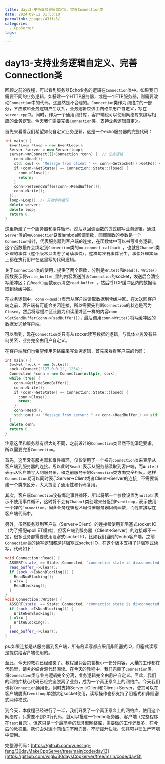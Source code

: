 ```yaml
---
title: day13-支持业务逻辑自定义、完善Connection类
date: 2024-09-12 01:53:18
permalink: /pages/43ffa5/
categories:
  - CppServer
tags:
  - 
---
```

# day13-支持业务逻辑自定义、完善Connection类

回顾之前的教程，可以看到服务器Echo业务的逻辑在`Connection`类中。如果我们需要不同的业务逻辑，如搭建一个HTTP服务器，或是一个FTP服务器，则需要改动`Connection`中的代码，这显然是不合理的。`Connection`类作为网络库的一部分，不应该和业务逻辑产生联系，业务逻辑应该由网络库用户自定义，写在`server.cpp`中。同时，作为一个通用网络库，客户端也可以使用网络库来编写相应的业务逻辑。今天我们需要完善`Connection`类，支持业务逻辑自定义。

首先来看看我们希望如何自定义业务逻辑，这是一个echo服务器的完整代码：

```cpp
int main() {
  EventLoop *loop = new EventLoop();
  Server *server = new Server(loop);
  server->OnConnect([](Connection *conn) {  // 业务逻辑
    conn->Read();
    std::cout << "Message from client " << conn->GetSocket()->GetFd() << ": " << conn->ReadBuffer() << std::endl;
    if (conn->GetState() == Connection::State::Closed) {
      conn->Close();
      return;
    }
    conn->SetSendBuffer(conn->ReadBuffer());
    conn->Write();
  });
  loop->Loop(); // 开始事件循环
  delete server;
  delete loop;
  return 0;
}
```

这里新建了一个服务器和事件循环，然后以回调函数的方式编写业务逻辑。通过`Server`类的`OnConnection`设置lambda回调函数，回调函数的参数是一个`Connection`指针，代表服务器到客户端的连接，在函数体中可以书写业务逻辑。这个函数最终会绑定到`Connection`类的`on_connect_callback_`，也就是`Channel`类处理的事件（这个版本只考虑了可读事件）。这样每次有事件发生，事件处理实际上都在执行用户在这里写的代码逻辑。

关于`Connection`类的使用，提供了两个函数，分别是`Write()`和`Read()`。`Write()`函数表示将`write_buffer_`里的内容发送到该`Connection`的socket，发送后会清空写缓冲区；而`Read()`函数表示清空`read_buffer_`，然后将TCP缓冲区内的数据读取到读缓冲区。

在业务逻辑中，`conn->Read()`表示从客户端读取数据到读缓冲区。在发送回客户端之前，客户端有可能会关闭连接，所以需要先判断`Connection`的状态是否为`Closed`。然后将写缓冲区设置为和读缓冲区一样的内容`conn->SetSendBuffer(conn->ReadBuffer())`，最后调用`conn->Write()`将写缓冲区的数据发送给客户端。

可以看到，现在`Connection`类只有从socket读写数据的逻辑，与具体业务没有任何关系，业务完全由用户自定义。

在客户端我们也希望使用网络库来写业务逻辑，首先来看看客户端的代码：

```cpp
int main() {
  Socket *sock = new Socket();
  sock->Connect("127.0.0.1", 1234);
  Connection *conn = new Connection(nullptr, sock);
  while (true) {
    conn->GetlineSendBuffer();
    conn->Write();
    if (conn->GetState() == Connection::State::Closed) {
      conn->Close();
      break;
    }
    conn->Read();
    std::cout << "Message from server: " << conn->ReadBuffer() << std::endl;
  }
  delete conn;
  return 0;
}
```

注意这里和服务器有很大的不同，之前设计的`Connection`类显然不能满足要求，所以需要完善`Connection`。

首先，这里没有服务器和事件循环，仅仅使用了一个裸的`Connection`类来表示从客户端到服务器的连接。所以此时`Read()`表示从服务器读取到客户端，而`Write()`表示从客户端写入到服务器，和之前服务器的`Connection`类方向完全相反。这样`Connection`就可以同时表示Server->Client或者Client->Server的连接，不需要新建一个类来区分，大大提高了通用性和代码复用。

其次，客户端`Connection`没有绑定事件循环，所以将第一个参数设置为`nullptr`表示不使用事件循环，这时将不会有`Channel`类创建来分配到`EventLoop`，表示使用一个裸的`Connection`。因此业务逻辑也不用设置服务器回调函数，而是直接写在客户端代码中。

另外，虽然服务器到客户端（Server->Client）的连接都使用非阻塞式socket IO（为了搭配epoll ET模式），但客户端到服务器（Client->Server）的连接却不一定，很多业务都需要使用阻塞式socket IO，比如我们当前的echo客户端。之前`Connection`类的读写逻辑都是非阻塞式socket IO，在这个版本支持了非阻塞式读写，代码如下：

```cpp
void Connection::Read() {
  ASSERT(state_ == State::Connected, "connection state is disconnected!");
  read_buffer_->Clear();
  if (sock_->IsNonBlocking()) {
    ReadNonBlocking();
  } else {
    ReadBlocking();
  }
}
void Connection::Write() {
  ASSERT(state_ == State::Connected, "connection state is disconnected!");
  if (sock_->IsNonBlocking()) {
    WriteNonBlocking();
  } else {
    WriteBlocking();
  }
  send_buffer_->Clear();
}
```

ps.如果连接是从服务器到客户端，所有的读写都应采用非阻塞式IO，阻塞式读写是提供给客户端使用的。

至此，今天的教程已经结束了。教程里只会包含极小一部分内容，大量的工作都在代码里，请务必结合源代码阅读。在今天的教程中，我们完善了`Connection`类，将`Connection`类与业务逻辑完全分离，业务逻辑完全由用户自定义。至此，我们的网络库核心代码已经完全脱离了业务，成为一个真正意义上的网络库。今天我们也将`Connection`通用化，同时支持Server->Client和Client->Server，使其可以在客户端脱离`EventLoop`单独绑定socket使用，读写操作也都支持了阻塞式和非阻塞式两种模式。

到今天，本教程已经进行了一半，我们开发了一个真正意义上的网络库，使用这个网络库，只需要不到20行代码，就可以搭建一个echo服务器、客户端（完整程序在`test`目录）。但这只是一个最简单的玩具型网络库，需要做的工作还很多，在今后的教程里，我们会对这个网络库不断完善、不断提升性能，使其可以在生产环境中使用。

完整源代码：[https://github.com/yuesong-feng/30dayMakeCppServer/tree/main/code/day13](https://github.com/wlgls/30daysCppServer/tree/main/code/day13)
